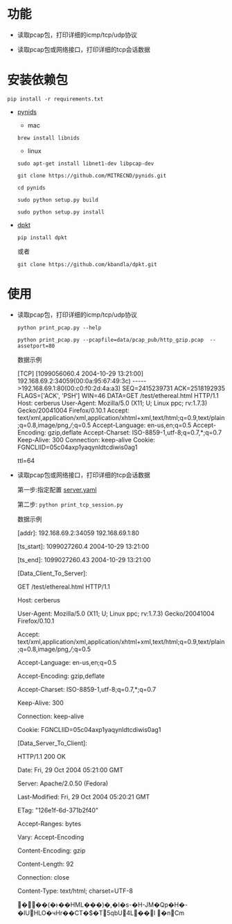 # 功能

* 读取pcap包，打印详细的icmp/tcp/udp协议

* 读取pcap包或网络接口，打印详细的tcp会话数据



# 安装依赖包

 `pip install -r requirements.txt`


* [pynids](https://github.com/MITRECND/pynids.git)

   * mac

   `brew install libnids`

   * linux

   `sudo apt-get install libnet1-dev libpcap-dev`

   `git clone https://github.com/MITRECND/pynids.git`

   `cd pynids`

   `sudo python setup.py build`

   `sudo python setup.py install`

* [dpkt](http://dpkt.readthedocs.io/en/latest/index.html)

   `pip install dpkt`

   或者

   `git clone https://github.com/kbandla/dpkt.git`


# 使用
* 读取pcap包，打印详细的icmp/tcp/udp协议

    `python print_pcap.py --help`

    `python print_pcap.py --pcapfile=data/pcap_pub/http_gzip.pcap  --assetport=80`

    数据示例



    [TCP]	[1099056060.4	2004-10-29 13:21:00]	192.168.69.2:34059(00:0a:95:67:49:3c) ----->192.168.69.1:80(00:c0:f0:2d:4a:a3)	SEQ=2415239731	ACK=2518192935	FLAGS=['ACK', 'PSH']	WIN=46	DATA=GET /test/ethereal.html HTTP/1.1
    Host: cerberus
    User-Agent: Mozilla/5.0 (X11; U; Linux ppc; rv:1.7.3) Gecko/20041004 Firefox/0.10.1
    Accept: text/xml,application/xml,application/xhtml+xml,text/html;q=0.9,text/plain;q=0.8,image/png,*/*;q=0.5
    Accept-Language: en-us,en;q=0.5
    Accept-Encoding: gzip,deflate
    Accept-Charset: ISO-8859-1,utf-8;q=0.7,*;q=0.7
    Keep-Alive: 300
    Connection: keep-alive
    Cookie: FGNCLIID=05c04axp1yaqynldtcdiwis0ag1

    ttl=64




* 读取pcap包或网络接口，打印详细的tcp会话数据

   第一步:指定配置
   [server.yaml](etc/server.yaml)


   第二步:
   `python print_tcp_session.py`
   

   数据示例


    [addr]: 192.168.69.2:34059 192.168.69.1:80

    [ts_start]: 1099027260.4 2004-10-29 13:21:00

    [ts_end]: 1099027260.43 2004-10-29 13:21:00

    [Data_Client_To_Server]:

    GET /test/ethereal.html HTTP/1.1

    Host: cerberus

    User-Agent: Mozilla/5.0 (X11; U; Linux ppc; rv:1.7.3) Gecko/20041004 Firefox/0.10.1

    Accept: text/xml,application/xml,application/xhtml+xml,text/html;q=0.9,text/plain;q=0.8,image/png,*/*;q=0.5

    Accept-Language: en-us,en;q=0.5

    Accept-Encoding: gzip,deflate

    Accept-Charset: ISO-8859-1,utf-8;q=0.7,*;q=0.7

    Keep-Alive: 300

    Connection: keep-alive

    Cookie: FGNCLIID=05c04axp1yaqynldtcdiwis0ag1



    [Data_Server_To_Client]:

    HTTP/1.1 200 OK

    Date: Fri, 29 Oct 2004 05:21:00 GMT

    Server: Apache/2.0.50 (Fedora)

    Last-Modified: Fri, 29 Oct 2004 05:20:21 GMT

    ETag: "126e1f-6d-371b2f40"

    Accept-Ranges: bytes

    Vary: Accept-Encoding

    Content-Encoding: gzip

    Content-Length: 92

    Connection: close

    Content-Type: text/html; charset=UTF-8


    �      ��(�ͱ��HML���)�,�I�s-�H-JM�Qp�H�-�IUHLO�чHr��CT�$�T5qbU4L� �l	 �nCm   




